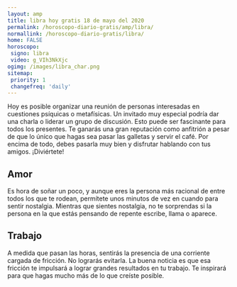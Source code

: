 ```yaml
---
layout: amp
title: libra hoy gratis 18 de mayo del 2020 
permalink: /horoscopo-diario-gratis/amp/libra/
normallink: /horoscopo-diario-gratis/libra/
home: FALSE
horoscopo:
 signo: libra
 video: g_VIh3NkXjc
ogimg: /images/libra_char.png
sitemap:
 priority: 1
 changefreq: 'daily'
---
```



Hoy es posible organizar una reunión de personas interesadas en cuestiones psíquicas o metafísicas. Un invitado muy especial podría dar una charla o liderar un grupo de discusión. Esto puede ser fascinante para todos los presentes. Te ganarás una gran reputación como anfitrión a pesar de que lo único que hagas sea pasar las galletas y servir el café. Por encima de todo, debes pasarla muy bien y disfrutar hablando con tus amigos. ¡Diviértete!

## Amor

Es hora de soñar un poco, y aunque eres la persona más racional de entre todos los que te rodean, permítete unos minutos de vez en cuando para sentir nostalgia. Mientras que sientes nostalgia, no te sorprendas si la persona en la que estás pensando de repente escribe, llama o aparece.

## Trabajo

A medida que pasan las horas, sentirás la presencia de una corriente cargada de fricción. No lograrás evitarla. La buena noticia es que esa fricción te impulsará a lograr grandes resultados en tu trabajo. Te inspirará para que hagas mucho más de lo que creíste posible.